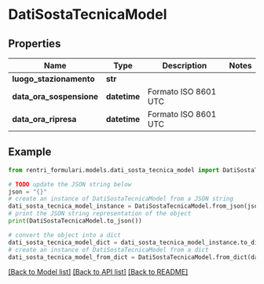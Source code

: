 # DatiSostaTecnicaModel


## Properties

Name | Type | Description | Notes
------------ | ------------- | ------------- | -------------
**luogo_stazionamento** | **str** |  | 
**data_ora_sospensione** | **datetime** | Formato ISO 8601 UTC | 
**data_ora_ripresa** | **datetime** | Formato ISO 8601 UTC | 

## Example

```python
from rentri_formulari.models.dati_sosta_tecnica_model import DatiSostaTecnicaModel

# TODO update the JSON string below
json = "{}"
# create an instance of DatiSostaTecnicaModel from a JSON string
dati_sosta_tecnica_model_instance = DatiSostaTecnicaModel.from_json(json)
# print the JSON string representation of the object
print(DatiSostaTecnicaModel.to_json())

# convert the object into a dict
dati_sosta_tecnica_model_dict = dati_sosta_tecnica_model_instance.to_dict()
# create an instance of DatiSostaTecnicaModel from a dict
dati_sosta_tecnica_model_from_dict = DatiSostaTecnicaModel.from_dict(dati_sosta_tecnica_model_dict)
```
[[Back to Model list]](../README.md#documentation-for-models) [[Back to API list]](../README.md#documentation-for-api-endpoints) [[Back to README]](../README.md)


